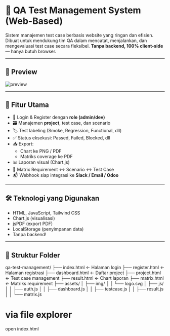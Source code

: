 # 🧪 QA Test Management System (Web-Based)

Sistem manajemen test case berbasis website yang ringan dan efisien. Dibuat untuk mendukung tim QA dalam mencatat, menjalankan, dan mengevaluasi test case secara fleksibel. **Tanpa backend, 100% client-side** — hanya butuh browser.

---

## 📸 Preview

![preview](assets/img/preview.png) <!-- Tambahkan screenshot jika tersedia -->

---

## 🚀 Fitur Utama

- 🔐 Login & Register dengan **role (admin/dev)**
- 🗃 Manajemen **project**, test case, dan scenario
- 🏷 Test labeling (Smoke, Regression, Functional, dll)
- ✅ Status eksekusi: Passed, Failed, Blocked, dll
- 📥 Export:
  - Chart ke PNG / PDF
  - Matriks coverage ke PDF
- 📊 Laporan visual (Chart.js)
- 🧮 Matrix Requirement ↔ Scenario ↔ Test Case
- 📬 Webhook siap integrasi ke **Slack / Email / Odoo**

---

## 🛠 Teknologi yang Digunakan

- HTML, JavaScript, Tailwind CSS
- Chart.js (visualisasi)
- jsPDF (export PDF)
- LocalStorage (penyimpanan data)
- Tanpa backend!

---

## 📁 Struktur Folder

qa-test-management/ 
├── index.html ← Halaman login ├── register.html ← Halaman registrasi ├── dashboard.html ← Daftar project ├── project.html ← Test case management ├── result.html ← Chart laporan ├── matrix.html ← Matriks requirement ├── assets/ │ ├── img/ │ │ └── logo.svg │ ├── js/ │ │ ├── auth.js │ │ ├── dashboard.js │ │ ├── testcase.js │ │ ├── result.js │ │ └── matrix.js

# via file explorer
open index.html
